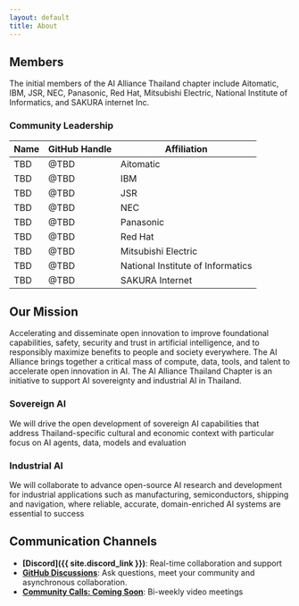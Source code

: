 ```yaml
---  
layout: default  
title: About
---  
```


## Members
The initial members of the AI Alliance Thailand chapter include Aitomatic, IBM, JSR, NEC, Panasonic, Red Hat, Mitsubishi Electric, National Institute of Informatics, and SAKURA internet Inc. 


### Community Leadership  

| Name                 | GitHub Handle       | Affiliation         |
|----------------------|---------------------|---------------------|
| TBD                  | @TBD                | Aitomatic           |
| TBD                  | @TBD                | IBM                 |
| TBD                  | @TBD                | JSR                 |
| TBD                  | @TBD                | NEC                 |
| TBD                  | @TBD                | Panasonic           |
| TBD                  | @TBD                | Red Hat             |
| TBD                  | @TBD                | Mitsubishi Electric |
| TBD                  | @TBD                | National Institute of Informatics            |
| TBD                  | @TBD                | SAKURA Internet     |


## Our Mission
Accelerating and disseminate open innovation to improve foundational capabilities, safety, security and trust in artificial intelligence, and to responsibly maximize benefits to people and society everywhere. The AI Alliance brings together a critical mass of compute, data, tools, and talent to accelerate open innovation in AI. The AI Alliance Thailand Chapter is an initiative to support AI sovereignty and industrial AI in Thailand.

### Sovereign AI
We will drive the open development of sovereign AI capabilities that address Thailand-specific cultural and economic context with particular focus on AI agents, data, models and evaluation

### Industrial AI
We will collaborate to advance open-source AI research and development for industrial applications such as manufacturing, semiconductors, shipping and navigation, where reliable, accurate, domain-enriched AI systems are essential to success

## Communication Channels
- **[Discord]({{ site.discord_link }})**: Real-time collaboration and support
- **[GitHub Discussions](https://github.com/The-AI-Alliance/thailand/discussions/)**: Ask questions, meet your community and asynchronous collaboration.
- **[Community Calls: Coming Soon]()**: Bi-weekly video meetings  
